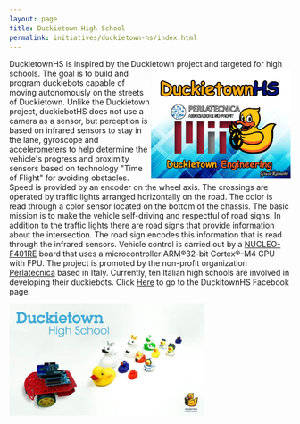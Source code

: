```yaml
---
layout: page
title: Duckietown High School
permalink: initiatives/duckietown-hs/index.html
---
```


<html>
  <body>
    <p> DuckietownHS is inspired by the Duckietown project and targeted for high schools. <img src='/media/dthslogo.jpg' style="width:250px;height:196px;" align="right"/>
  The goal is to build and program duckiebots capable of moving autonomously on the streets of Duckietown. 
  Unlike the Duckietown project, duckiebotHS does not use a camera as a sensor, but perception is based on infrared sensors to stay in     the lane, gyroscope and accelerometers to help determine the vehicle's progress and proximity sensors based on technology "Time of       Flight" for avoiding obstacles. 
  Speed is provided by an encoder on the wheel axis. 
  The crossings are operated by traffic lights arranged horizontally on the road. The color is read through a color sensor located on the     bottom of the chassis. 
  The basic mission is to make the vehicle self-driving and respectful of road signs. 
  In addition to the traffic lights there are road signs that provide information about the intersection. The road sign encodes this       information that is read through the infrared sensors.
  Vehicle control is carried out by a <a href="http://www.st.com/content/st_com/en/products/evaluation-tools/product-evaluation-tools/mcu-eval-tools/stm32-mcu-eval-tools/stm32-mcu-nucleo/nucleo-f401re.html">NUCLEO-F401RE</a> board that uses a microcontroller ARM®32-bit Cortex®-M4 CPU with FPU.
  The project is promoted by the non-profit organization <a href="http://www.perlatecnica.it">Perlatecnica</a> based in Italy. Currently, ten Italian high schools are involved in developing their duckiebots. 
  Click <a href="https://www.facebook.com/duckietownhs">Here</a> to go to the DuckitownHS Facebook page.

</p>
</body>
</html>


  
  
<img src='/media/dthslogo2.jpg'  width="350"/>  
  

